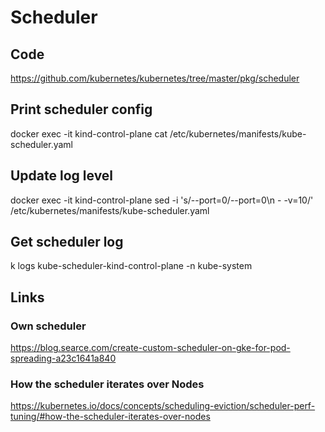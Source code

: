 # Scheduler

## Code
https://github.com/kubernetes/kubernetes/tree/master/pkg/scheduler

## Print scheduler config
docker exec -it kind-control-plane cat /etc/kubernetes/manifests/kube-scheduler.yaml

## Update log level
docker exec -it kind-control-plane sed -i 's/--port=0/--port=0\n    - -v=10/' /etc/kubernetes/manifests/kube-scheduler.yaml

## Get scheduler log
k logs kube-scheduler-kind-control-plane -n kube-system



## Links
### Own scheduler
https://blog.searce.com/create-custom-scheduler-on-gke-for-pod-spreading-a23c1641a840

### How the scheduler iterates over Nodes
https://kubernetes.io/docs/concepts/scheduling-eviction/scheduler-perf-tuning/#how-the-scheduler-iterates-over-nodes
